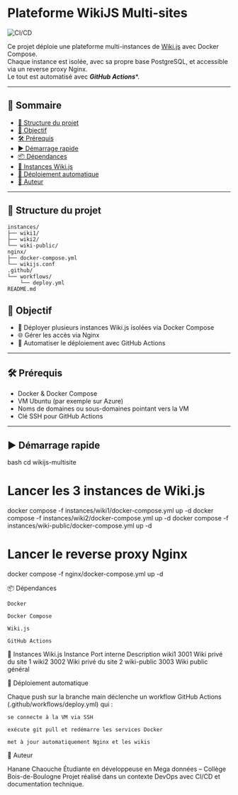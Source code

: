 #  Plateforme WikiJS Multi-sites 

![CI/CD](https://github.com/Hanane-Chaouche/wikijs-multisite/actions/workflows/deploy.yml/badge.svg)

Ce projet déploie une plateforme multi-instances de [Wiki.js](https://js.wiki/) avec Docker Compose.  
Chaque instance est isolée, avec sa propre base PostgreSQL, et accessible via un reverse proxy Nginx.  
Le tout est automatisé avec ***GitHub Actions****.

---

## 📑 Sommaire

- [📁 Structure du projet](#-structure-du-projet)
- [🚀 Objectif](#-objectif)
- [🛠️ Prérequis](#️-prérequis)
- [▶️ Démarrage rapide](#-démarrage-rapide)
- [📦 Dépendances](#-dépendances)
- [📘 Instances Wiki.js](#-instances-wikijs)
- [🤖 Déploiement automatique](#-déploiement-automatique)
- [👤 Auteur](#-auteur)

---

## 📁 Structure du projet

```
instances/
├── wiki1/
├── wiki2/
└── wiki-public/
nginx/
├── docker-compose.yml
└── wikijs.conf
.github/
└── workflows/
    └── deploy.yml
README.md
```


## 🚀 Objectif

- 🧱 Déployer plusieurs instances Wiki.js isolées via Docker Compose  
- 🌐 Gérer les accès via Nginx  
- 🤖 Automatiser le déploiement avec GitHub Actions  

---

## 🛠️ Prérequis

- Docker & Docker Compose  
- VM Ubuntu (par exemple sur Azure)  
- Noms de domaines ou sous-domaines pointant vers la VM  
- Clé SSH pour GitHub Actions  

---

## ▶️ Démarrage rapide

 bash
cd wikijs-multisite

# Lancer les 3 instances de Wiki.js
docker compose -f instances/wiki1/docker-compose.yml up -d
docker compose -f instances/wiki2/docker-compose.yml up -d
docker compose -f instances/wiki-public/docker-compose.yml up -d

# Lancer le reverse proxy Nginx
docker compose -f nginx/docker-compose.yml up -d

📦 Dépendances

    Docker

    Docker Compose

    Wiki.js

    GitHub Actions

📘 Instances Wiki.js
Instance	Port interne	Description
wiki1	3001	Wiki privé du site 1
wiki2	3002	Wiki privé du site 2
wiki-public	3003	Wiki public général

🤖 Déploiement automatique

Chaque push sur la branche main déclenche un workflow GitHub Actions (.github/workflows/deploy.yml) qui :

    se connecte à la VM via SSH

    exécute git pull et redémarre les services Docker

    met à jour automatiquement Nginx et les wikis

👤 Auteur

Hanane Chaouche
Étudiante en développeuse en Mega données – Collège Bois-de-Boulogne
Projet réalisé dans un contexte DevOps avec CI/CD et documentation technique.
